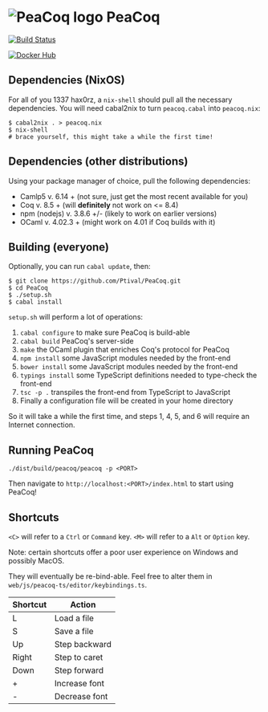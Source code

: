 ![PeaCoq logo](http://goto.ucsd.edu/~vrobert/peacoq.png) PeaCoq
===============================================================

[![Build Status](https://travis-ci.org/Ptival/PeaCoq.svg)](https://travis-ci.org/Ptival/PeaCoq)

[![Docker Hub](http://goto.ucsd.edu/~vrobert/docker.png)](https://hub.docker.com/r/ptival/peacoq/)

Dependencies (NixOS)
--------------------

For all of you 1337 hax0rz, a `nix-shell` should pull all the necessary dependencies.
You will need cabal2nix to turn `peacoq.cabal` into `peacoq.nix`:

```
$ cabal2nix . > peacoq.nix
$ nix-shell
# brace yourself, this might take a while the first time!
```

Dependencies (other distributions)
----------------------------------

Using your package manager of choice, pull the following dependencies:

* Camlp5       v. 6.14   +   (not sure, just get the most recent available for you)
* Coq          v. 8.5    +   (will **definitely** not work on <= 8.4)
* npm (nodejs) v. 3.8.6  +/- (likely to work on earlier versions)
* OCaml        v. 4.02.3 +   (might work on 4.01 if Coq builds with it)

Building (everyone)
-------------------

Optionally, you can run `cabal update`, then:

```
$ git clone https://github.com/Ptival/PeaCoq.git
$ cd PeaCoq
$ ./setup.sh
$ cabal install
```

`setup.sh` will perform a lot of operations:
1. `cabal configure` to make sure PeaCoq is build-able
2. `cabal build` PeaCoq's server-side
3. `make` the OCaml plugin that enriches Coq's protocol for PeaCoq
4. `npm install` some JavaScript modules needed by the front-end
5. `bower install` some JavaScript modules needed by the front-end
6. `typings install` some TypeScript definitions needed to type-check the front-end
7. `tsc -p .` transpiles the front-end from TypeScript to JavaScript
8. Finally a configuration file will be created in your home directory

So it will take a while the first time, and steps 1, 4, 5, and 6 will
require an Internet connection.

Running PeaCoq
--------------

```
./dist/build/peacoq/peacoq -p <PORT>
```

Then navigate to `http://localhost:<PORT>/index.html` to start using PeaCoq!

Shortcuts
---------

`<C>` will refer to a `Ctrl` or `Command` key.
`<M>` will refer to a `Alt` or `Option` key.

Note: certain shortcuts offer a poor user experience on Windows and possibly MacOS.

They will eventually be re-bind-able. Feel free to alter them in
`web/js/peacoq-ts/editor/keybindings.ts`.

| Shortcut      | Action        |
| ------------- | ------------- |
| <C> <M> L     | Load a file   |
| <C> <M> S     | Save a file   |
| <C> <M> Up    | Step backward |
| <C> <M> Right | Step to caret |
| <C> <M> Down  | Step forward  |
| <C> <M> +     | Increase font |
| <C> <M> -     | Decrease font |
